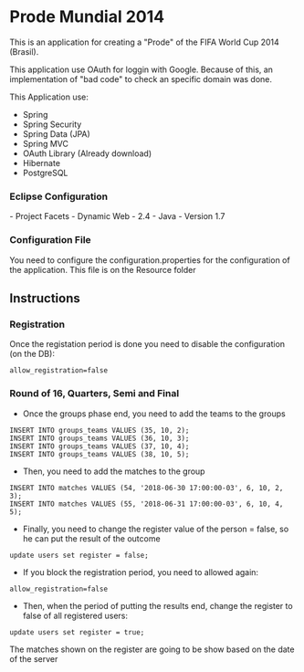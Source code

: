 Prode Mundial 2014
=============

This is an application for creating a "Prode" of the FIFA World Cup 2014 (Brasil).

This application use OAuth for loggin with Google. Because of this, an implementation of "bad code" to check an specific domain was done.

This Application use:
- Spring
- Spring Security
- Spring Data (JPA)
- Spring MVC
- OAuth Library (Already download)
- Hibernate
- PostgreSQL

<h3>Eclipse Configuration</h3>
- Project Facets - Dynamic Web - 2.4
- Java - Version 1.7

<h3>Configuration File</h3>
You need to configure the configuration.properties for the configuration of the application. This file is on the Resource folder

## Instructions

### Registration

Once the registation period is done you need to disable the configuration (on the DB):

```
allow_registration=false
```

### Round of 16, Quarters, Semi and Final

* Once the groups phase end, you need to add the teams to the groups

````
INSERT INTO groups_teams VALUES (35, 10, 2);
INSERT INTO groups_teams VALUES (36, 10, 3);
INSERT INTO groups_teams VALUES (37, 10, 4);
INSERT INTO groups_teams VALUES (38, 10, 5);
````

* Then, you need to add the matches to the group

````
INSERT INTO matches VALUES (54, '2018-06-30 17:00:00-03', 6, 10, 2, 3);
INSERT INTO matches VALUES (55, '2018-06-31 17:00:00-03', 6, 10, 4, 5);
````

* Finally, you need to change the register value of the person = false, so he can put the result of the outcome

````
update users set register = false;
````

* If you block the registration period, you need to allowed again:

```
allow_registration=false
```

* Then, when the period of putting the results end, change the register to false of all registered users:

````
update users set register = true;
````

The matches shown on the register are going to be show based on the date of the server
